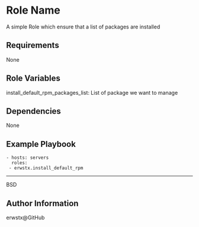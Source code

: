 Role Name
=========

A simple Role which ensure that a list of packages are installed

Requirements
------------

None

Role Variables
--------------

install_default_rpm_packages_list: List of package we want to manage

Dependencies
------------

None

Example Playbook
----------------

    - hosts: servers
      roles:
	 - erwstx.install_default_rpm

-------

BSD

Author Information
------------------

erwstx@GitHub
